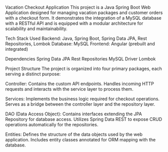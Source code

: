 Vacation Checkout Application
This project is a Java Spring Boot Web Application designed for managing vacation packages and customer orders with a checkout form.
It demonstrates the integration of a MySQL database with a RESTful API and is equipped with a modular architecture for scalability and maintainability.

Tech Stack Used
Backend: Java, Spring Boot, Spring Data JPA, Rest Repositories, Lombok
Database: MySQL
Frontend: Angular (prebuilt and integrated)

Dependencies 
Spring Data JPA
Rest Repositories
MySQL Driver
Lombok

Project Structure
The project is organized into four primary packages, each serving a distinct purpose:

Controller:
Contains the custom API endpoints.
Handles incoming HTTP requests and interacts with the service layer to process them.

Services:
Implements the business logic required for checkout operations.
Serves as a bridge between the controller layer and the repository layer.

DAO (Data Access Object):
Contains interfaces extending the JPA Repository for database access.
Utilizes Spring Data REST to expose CRUD operations automatically for the repositories.

Entities:
Defines the structure of the data objects used by the web application.
Includes entity classes annotated for ORM mapping with the database.
